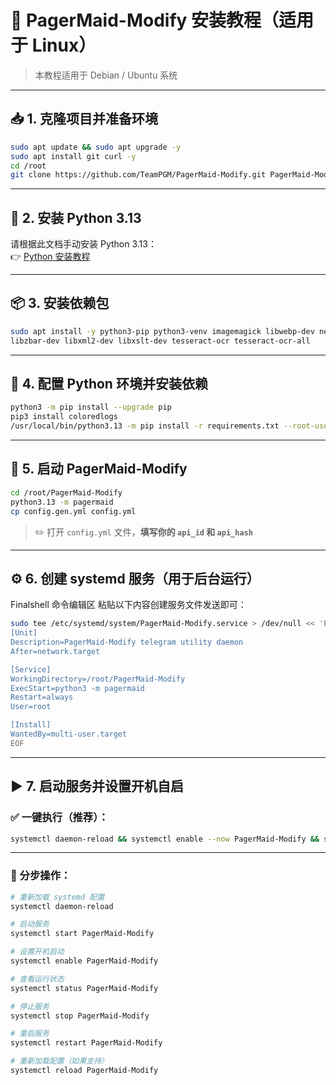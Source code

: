 
# 🚀 PagerMaid-Modify 安装教程（适用于 Linux）

> 本教程适用于 Debian / Ubuntu 系统

---

## 📥 1. 克隆项目并准备环境

```bash
sudo apt update && sudo apt upgrade -y
sudo apt install git curl -y
cd /root
git clone https://github.com/TeamPGM/PagerMaid-Modify.git PagerMaid-Modify && cd PagerMaid-Modify
```

---

## 🐍 2. 安装 Python 3.13

请根据此文档手动安装 Python 3.13：  
👉 [Python 安装教程](https://github.com/EAlyce/conf/blob/main/Linux/Python_install.md)

---

## 📦 3. 安装依赖包

```bash
sudo apt install -y python3-pip python3-venv imagemagick libwebp-dev neofetch \
libzbar-dev libxml2-dev libxslt-dev tesseract-ocr tesseract-ocr-all
```

---

## 🔧 4. 配置 Python 环境并安装依赖

```bash
python3 -m pip install --upgrade pip
pip3 install coloredlogs
/usr/local/bin/python3.13 -m pip install -r requirements.txt --root-user-action=ignore
```

---

## 🚦 5. 启动 PagerMaid-Modify

```bash
cd /root/PagerMaid-Modify
python3.13 -m pagermaid
cp config.gen.yml config.yml
```

> ✏️ 打开 `config.yml` 文件，**填写你的 `api_id` 和 `api_hash`**

---

## ⚙️ 6. 创建 systemd 服务（用于后台运行）

Finalshell 命令编辑区 粘贴以下内容创建服务文件发送即可：

```bash
sudo tee /etc/systemd/system/PagerMaid-Modify.service > /dev/null << 'EOF'
[Unit]
Description=PagerMaid-Modify telegram utility daemon
After=network.target

[Service]
WorkingDirectory=/root/PagerMaid-Modify
ExecStart=python3 -m pagermaid
Restart=always
User=root

[Install]
WantedBy=multi-user.target
EOF
```

---

## ▶️ 7. 启动服务并设置开机自启

### ✅ 一键执行（推荐）：

```bash
systemctl daemon-reload && systemctl enable --now PagerMaid-Modify && systemctl status PagerMaid-Modify
```

---

### 🧩 分步操作：

```bash
# 重新加载 systemd 配置
systemctl daemon-reload

# 启动服务
systemctl start PagerMaid-Modify

# 设置开机启动
systemctl enable PagerMaid-Modify

# 查看运行状态
systemctl status PagerMaid-Modify

# 停止服务
systemctl stop PagerMaid-Modify

# 重启服务
systemctl restart PagerMaid-Modify

# 重新加载配置（如果支持）
systemctl reload PagerMaid-Modify
```
